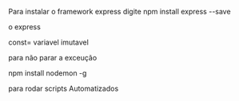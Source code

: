 Para  instalar o framework express digite
npm   install express --save

o express 

const=  variavel imutavel

para  não parar a  exceução

npm install nodemon -g

para  rodar  scripts Automatizados 
